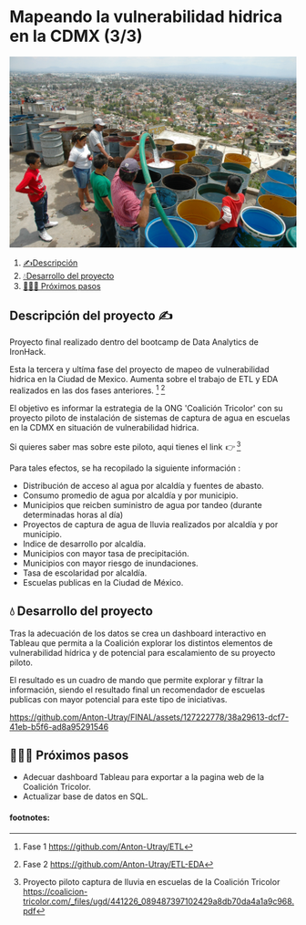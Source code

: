 # Mapeando la vulnerabilidad hidrica en la CDMX (3/3)

<p align="center">
  <img src=VISUAL\Desabasto_de_Agua_Ixhuatepec-3.jpg alt="Portada" width="800">
</p>

1. [✍️Descripción](#descripción)
2. [💧Desarrollo del proyecto](#desarrollo)
3. [🏃🏽‍♀️ Próximos pasos](#próximos)


## Descripción del proyecto ✍️

Proyecto final realizado dentro del bootcamp de Data Analytics de IronHack.

Esta la tercera y ultíma fase del proyecto de mapeo de vulnerabilidad hidrica en la Ciudad de Mexico. Aumenta sobre el trabajo de ETL y EDA realizados en las dos fases anteriores. [^1] [^2]

El objetivo es informar la estrategia de la ONG 'Coalición Tricolor' con su proyecto piloto de instalación de sistemas de captura de agua en escuelas en la CDMX en situación de vulnerabilidad hidrica. 

Si quieres saber mas sobre este piloto, aqui tienes el link  👉  [^3]

Para tales efectos, se ha recopilado la siguiente información : 

- Distribución de acceso al agua por alcaldía y fuentes de abasto. 
- Consumo promedio de agua por alcaldía y por municipio. 
- Municipios que reicben suministro de agua por tandeo (durante determinadas horas al día)
- Proyectos de captura de agua de lluvia realizados por alcaldía y por municipio.
- Indice de desarrollo por alcaldía.
- Municipios con mayor tasa de precipitación. 
- Municipios con mayor riesgo de inundaciones. 
- Tasa de escolaridad por alcaldía. 
- Escuelas publicas en la Ciudad de México. 

## 💧 Desarrollo del proyecto

Tras la adecuación de los datos se crea un dashboard interactivo en Tableau que permita a la Coalición explorar los distintos elementos de vulnerabilidad hídrica y de potencial para escalamiento de su proyecto piloto. 

El resultado es un cuadro de mando que permite explorar y filtrar la información, siendo el resultado final un recomendador de escuelas publicas con mayor potencial para este tipo de iniciativas. 

https://github.com/Anton-Utray/FINAL/assets/127222778/38a29613-dcf7-41eb-b5f6-ad8a95291546

## 🏃🏽‍♀️ Próximos pasos

- Adecuar dashboard Tableau para exportar a la pagina web de la Coalición Tricolor.
- Actualizar base de datos en SQL.

#### footnotes: 
[^1]: Fase 1  https://github.com/Anton-Utray/ETL
[^2]: Fase 2  https://github.com/Anton-Utray/ETL-EDA 
[^3]: Proyecto piloto captura de lluvia en escuelas de la Coalición Tricolor https://coalicion-tricolor.com/_files/ugd/441226_089487397102429a8db70da4a1a9c968.pdf  


